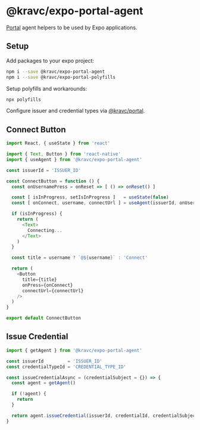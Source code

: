 # @kravc/expo-portal-agent

[Portal](https://portal.kra.vc/about/) agent helpers to be used by Expo
applications.

## Setup

Add packages to your expo project:

```sh
npm i --save @kravc/expo-portal-agent
npm i --save @kravc/expo-portal-polyfills
```

Setup polyfills and workarounds:

```sh
npx polyfills
```

Configure issuer and credential types via [@kravc/portal](https://github.com/alexkravets/portal).

## Connect Button

```js
import React, { useState } from 'react'

import { Text, Button } from 'react-native'
import { useAgent } from '@kravc/expo-portal-agent'

const issuerId = 'ISSUER_ID'

const ConnectButton = function () {
  const onUsernamePress = onReset => [ () => onReset() ]

  const [ isInProgress, setIsInProgress ]   = useState(false)
  const [ onConnect, username, connectUrl ] = useAgent(issuerId, onUsernamePress, setIsInProgress)

  if (isInProgress) {
    return (
      <Text>
        Connecting...
      </Text>
    )
  }

  const title = username ? `@${username}` : 'Connect'

  return (
    <Button
      title={title}
      onPress={onConnect}
      connectUrl={connectUrl}
    />
  )
}

export default ConnectButton
```

## Issue Credential

```js
import { getAgent } from '@kravc/expo-portal-agent'

const issuerId         = 'ISSUER_ID'
const credentialTypeId = 'CREDENTIAL_TYPE_ID'

const issueCredentialAsync = (credentialSubject = {}) => {
  const agent = getAgent()

  if (!agent) {
    return
  }

  return agent.issueCredential(issuerId, credentialId, credentialSubject)
}
```
